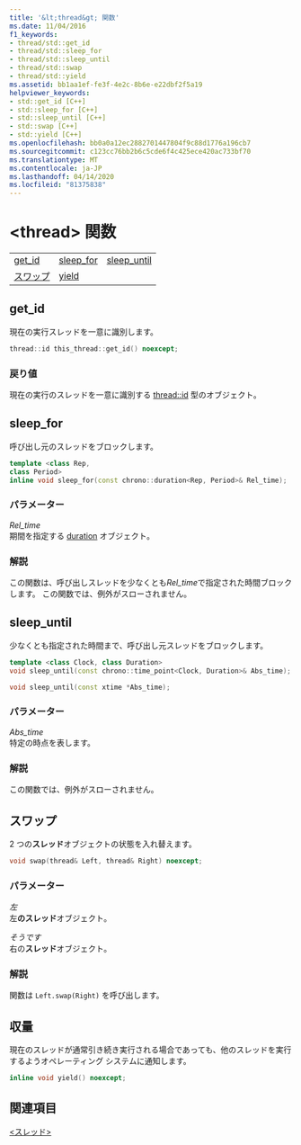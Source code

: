 ```yaml
---
title: '&lt;thread&gt; 関数'
ms.date: 11/04/2016
f1_keywords:
- thread/std::get_id
- thread/std::sleep_for
- thread/std::sleep_until
- thread/std::swap
- thread/std::yield
ms.assetid: bb1aa1ef-fe3f-4e2c-8b6e-e22dbf2f5a19
helpviewer_keywords:
- std::get_id [C++]
- std::sleep_for [C++]
- std::sleep_until [C++]
- std::swap [C++]
- std::yield [C++]
ms.openlocfilehash: bb0a0a12ec2882701447804f9c88d1776a196cb7
ms.sourcegitcommit: c123cc76bb2b6c5cde6f4c425ece420ac733bf70
ms.translationtype: MT
ms.contentlocale: ja-JP
ms.lasthandoff: 04/14/2020
ms.locfileid: "81375838"
---
```

# <a name="ltthreadgt-functions"></a>&lt;thread&gt; 関数

||||
|-|-|-|
|[get_id](#get_id)|[sleep_for](#sleep_for)|[sleep_until](#sleep_until)|
|[スワップ](#swap)|[yield](#yield)|

## <a name="get_id"></a><a name="get_id"></a>get_id

現在の実行スレッドを一意に識別します。

```cpp
thread::id this_thread::get_id() noexcept;
```

### <a name="return-value"></a>戻り値

現在の実行のスレッドを一意に識別する [thread::id](../standard-library/thread-class.md) 型のオブジェクト。

## <a name="sleep_for"></a><a name="sleep_for"></a>sleep_for

呼び出し元のスレッドをブロックします。

```cpp
template <class Rep,
class Period>
inline void sleep_for(const chrono::duration<Rep, Period>& Rel_time);
```

### <a name="parameters"></a>パラメーター

*Rel_time*\
期間を指定する [duration](../standard-library/duration-class.md) オブジェクト。

### <a name="remarks"></a>解説

この関数は、呼び出しスレッドを少なくとも*Rel_time*で指定された時間ブロックします。 この関数では、例外がスローされません。

## <a name="sleep_until"></a><a name="sleep_until"></a>sleep_until

少なくとも指定された時間まで、呼び出し元スレッドをブロックします。

```cpp
template <class Clock, class Duration>
void sleep_until(const chrono::time_point<Clock, Duration>& Abs_time);

void sleep_until(const xtime *Abs_time);
```

### <a name="parameters"></a>パラメーター

*Abs_time*\
特定の時点を表します。

### <a name="remarks"></a>解説

この関数では、例外がスローされません。

## <a name="swap"></a><a name="swap"></a>スワップ

2 つの**スレッド**オブジェクトの状態を入れ替えます。

```cpp
void swap(thread& Left, thread& Right) noexcept;
```

### <a name="parameters"></a>パラメーター

*左*\
左**のスレッド**オブジェクト。

*そうです*\
右の**スレッド**オブジェクト。

### <a name="remarks"></a>解説

関数は `Left.swap(Right)` を呼び出します。

## <a name="yield"></a><a name="yield"></a>収量

現在のスレッドが通常引き続き実行される場合であっても、他のスレッドを実行するようオペレーティング システムに通知します。

```cpp
inline void yield() noexcept;
```

## <a name="see-also"></a>関連項目

[\<スレッド>](../standard-library/thread.md)
